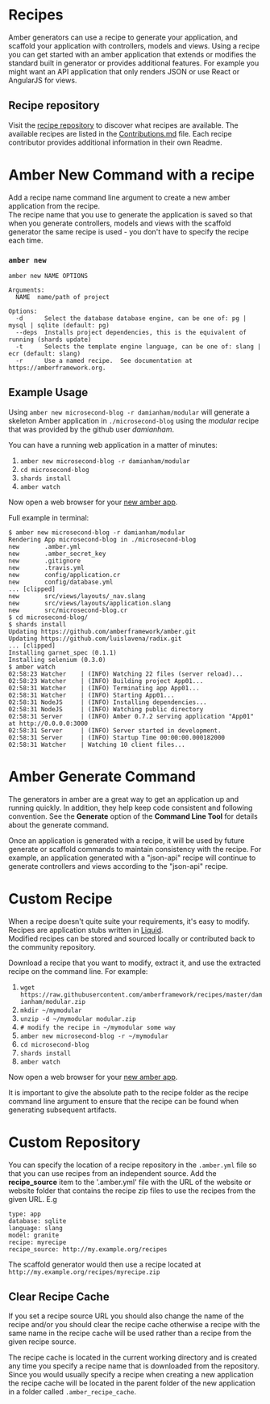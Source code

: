# Recipes

Amber generators can use a recipe to generate your application, and scaffold your
application with controllers, models and views.  Using a recipe you can get started
with an amber application that extends or modifies the standard built in generator
or provides additional features.  For example you might want an API application
that only renders JSON or use React or AngularJS for views.

## Recipe repository

Visit the [recipe repository](https://github.com/amberframework/recipes) to discover
what recipes are available. The available recipes are listed in the [Contributions.md](https://github.com/amberframework/recipes/blob/master/Contributions.md)
file. Each recipe contributor provides additional information in their own Readme.

# Amber New Command with a recipe

Add a recipe name command line argument to create a new amber application from the recipe.  
The recipe name that you use to generate the application is saved so that when you
generate controllers, models and views with the scaffold generator the same recipe
is used - you don't have to specify the recipe each time.

### `amber new`

```shell
amber new NAME OPTIONS

Arguments:
  NAME  name/path of project

Options:
  -d      Select the database database engine, can be one of: pg | mysql | sqlite (default: pg)
  --deps  Installs project dependencies, this is the equivalent of running (shards update)
  -t      Selects the template engine language, can be one of: slang | ecr (default: slang)
  -r      Use a named recipe.  See documentation at https://amberframework.org.
```

## Example Usage
Using `amber new microsecond-blog -r damianham/modular` will generate a skeleton
Amber application in `./microsecond-blog` using the _modular_ recipe that was
provided by the github user _damianham_.

You can have a running web application in a matter of minutes:
1. `amber new microsecond-blog -r damianham/modular`
1. `cd microsecond-blog`
1. `shards install`
1. `amber watch`

Now open a web browser for your [new amber app](http://localhost:3000).

Full example in terminal:
```shell
$ amber new microsecond-blog -r damianham/modular
Rendering App microsecond-blog in ./microsecond-blog
new       .amber.yml
new       .amber_secret_key
new       .gitignore
new       .travis.yml
new       config/application.cr
new       config/database.yml
... [clipped]
new       src/views/layouts/_nav.slang
new       src/views/layouts/application.slang
new       src/microsecond-blog.cr
$ cd microsecond-blog/
$ shards install
Updating https://github.com/amberframework/amber.git
Updating https://github.com/luislavena/radix.git
... [clipped]
Installing garnet_spec (0.1.1)
Installing selenium (0.3.0)
$ amber watch
02:58:23 Watcher    | (INFO) Watching 22 files (server reload)...
02:58:23 Watcher    | (INFO) Building project App01...
02:58:31 Watcher    | (INFO) Terminating app App01...
02:58:31 Watcher    | (INFO) Starting App01...
02:58:31 NodeJS     | (INFO) Installing dependencies...
02:58:31 NodeJS     | (INFO) Watching public directory
02:58:31 Server     | (INFO) Amber 0.7.2 serving application "App01" at http://0.0.0.0:3000
02:58:31 Server     | (INFO) Server started in development.
02:58:31 Server     | (INFO) Startup Time 00:00:00.000182000
02:58:31 Watcher    | Watching 10 client files...
```

# Amber Generate Command

The generators in amber are a great way to get an application up and running quickly.
In addition, they help keep code consistent and following convention.  See the
**Generate** option of the **Command Line Tool** for details about the generate command.

Once an application is generated with a recipe, it will be used by future generate or
scaffold commands to maintain consistency with the recipe. For example, an application
generated with a "json-api" recipe will continue to generate controllers and views
according to the "json-api" recipe.

# Custom Recipe

When a recipe doesn't quite suite your requirements, it's easy to modify. Recipes are
application stubs written in [Liquid](https://github.com/TechMagister/liquid.cr).  
Modified recipes can be stored and sourced locally or contributed back to the community repository.

Download a recipe that you want to modify, extract it, and use the extracted recipe
on the command line. For example:

1. `wget https://raw.githubusercontent.com/amberframework/recipes/master/damianham/modular.zip`
1. `mkdir ~/mymodular`
1. `unzip -d ~/mymodular modular.zip`
1. `# modify the recipe in ~/mymodular some way`
1. `amber new microsecond-blog -r ~/mymodular`
1. `cd microsecond-blog`
1. `shards install`
1. `amber watch`

Now open a web browser for your [new amber app](http://localhost:3000).

It is important to give the absolute path to the recipe folder as the recipe command line
argument to ensure that the recipe can be found when generating subsequent artifacts.

# Custom Repository

You can specify the location of a recipe repository in the `.amber.yml` file so that you can use
recipes from an independent source.  Add the **recipe_source** item to the '.amber.yml' file
with the URL of the website or website folder that contains the recipe zip files to use the recipes
from the given URL. E.g

```
type: app
database: sqlite
language: slang
model: granite
recipe: myrecipe
recipe_source: http://my.example.org/recipes
```

The scaffold generator would then use a recipe located at
`http://my.example.org/recipes/myrecipe.zip`


## Clear Recipe Cache

If you set a recipe source URL you should also change the name of the recipe and/or
you should clear the recipe cache otherwise a recipe with the same name in the
recipe cache will be used rather than a recipe from the given recipe source.

The recipe cache is located in the current working directory and is created any time
you specify a recipe name that is downloaded from the repository.  Since you would
usually specify a recipe when creating a new application the recipe cache will be
located in the parent folder of the new application in a folder called `.amber_recipe_cache`.
